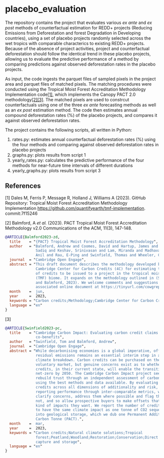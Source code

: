 # placebo_evaluation
The repository contains the project that evaluates various _ex ante_ and _ex post_ methods of counterfactual estimation for REDD+ projects (Reducing Emissions from Deforestation and forest Degradation in Developing countries), using a set of placebo projects randomly selected across the wet tropics with comparable characterics to existing REDD+ projects. Because of the absence of project activities, project and counterfactual deforestation should follow the identical trend in these placebo projects, allowing us to evaluate the predictive performance of a method by comparing predictions against observed deforestation rates in the placebo projects.

As input, the code ingests the parquet files of sampled pixels in the project area and parquet files of matched pixels. The matching procedures were conducted using the Tropical Moist Forest Accreditation Methodology Implementation code[[1]](#1), which implements the Canopy PACT 2.0 methodology[[2]](#1)[[3]](#2). The matched pixels are used to constrcut counterfactuals using one of the three _ex ante_ forecasting methods as well as an _ex post_ estimation method. The code then estimates annual compound deforestation rates (%) of the placebo projects, and compares it against observed deforestation rates.

The project contains the following scripts, all written in Python:
1. rates.py: estimates annual counterfactual deforestation rates (%) using the four methods and comparing against observed deforestation rates in placebo projects
2. graphs.py: plots results from script 1
3. yearly_rates.py: calculates the predictive performance of the four methods for near-future time intervals of different durations
4. yearly_graphs.py: plots results from script 3

## References
<a id="1">[1]</a> 
Dales M, Ferris P, Message R, Holland J, Williams A (2023).
GitHub Repository: Tropical Moist Forest Accreditation Methodology Implementation
https://github.com/quantifyearth/tmf-implementation. commit:7f15246

<a id="2">[2]</a> 
Balmford, A _et al._ (2023). 
PACT Tropical Moist Forest Accreditation Methodology v2.0
Communications of the ACM, 11(3), 147-148.
```bibtex
@ARTICLE{Balmford2023-zd,
  title    = "{PACT} Tropical Moist Forest Accreditation Methodology",
  author   = "Balmford, Andrew and Coomes, David and Hartup, James and Jaffer,
              Sadiq and Keshav, Srinivasan and Lam, Miranda and Madhavapeddy,
              Anil and Rau, E-Ping and Swinfield, Thomas and Wheeler, Charlotte",
  journal  = "Cambridge Open Engage",
  abstract = "This draft document describes the methodology developed by the
              Cambridge Center for Carbon Credits (4C) for estimating the number
              of credits to be issued to a project in the tropical moist forest
              (TMF) biome. It expands on the methodology outlined in (Swinfield
              and Balmford, 2023). We welcome comments and suggestions in the
              associated online document at https://tinyurl.com/cowgreport.",
  month    =  jun,
  year     =  2023,
  keywords = "Carbon credits;Methodology;Cambridge Center for Carbon Credits",
  language = "en"
}
```

<a id="3">[3]</a> 
```bibtex
@ARTICLE{Swinfield2023-pc,
  title    = "Cambridge Carbon Impact: Evaluating carbon credit claims and
              co-benefits",
  author   = "Swinfield, Tom and Balmford, Andrew",
  journal  = "Cambridge Open Engage",
  abstract = "While decarbonising economies is a global imperative, offsetting
              residual emissions remains an essential interim step in avoiding
              climate breakdown. Carbon credits can be purchased on the
              voluntary market, but genuine concerns exist as to whether
              credits, in their current state, will enable the transition to
              net-zero by 2050. The Cambridge Carbon Impact project seeks to
              rebuild trust through an independent assessment of carbon credits,
              using the best methods and data available. By evaluating carbon
              credits across all dimensions of additionality and risk, and
              reporting performance through inter-comparable metrics, we aim to
              clarify concerns, address them where possible and flag them where
              not, and so allow prospective buyers to make offsets that have the
              kind of impacts they want. We report the number of credits needed
              to have the same climate impact as one tonne of CO2 sequestered
              into geological storage, which we dub one Permanent Additional
              Carbon Tonne (PACT).",
  month    =  mar,
  year     =  2023,
  keywords = "Carbon credits;Natural climate solutions;Tropical
              forest;Peatland;Woodland;Restoration;Conservation;Direct air
              capture and storage",
  language = "en"
}
```